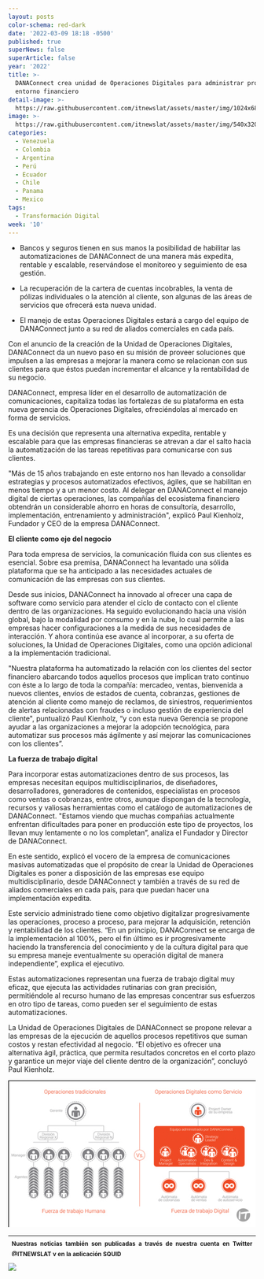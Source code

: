 ```yaml
---
layout: posts
color-schema: red-dark
date: '2022-03-09 18:18 -0500'
published: true
superNews: false
superArticle: false
year: '2022'
title: >-
  DANAConnect crea unidad de Operaciones Digitales para administrar procesos del
  entorno financiero
detail-image: >-
  https://raw.githubusercontent.com/itnewslat/assets/master/img/1024x680/Danaconect-g.jpg
image: >-
  https://raw.githubusercontent.com/itnewslat/assets/master/img/540x320/Danaconect-p.jpg
categories:
  - Venezuela
  - Colombia
  - Argentina
  - Perú
  - Ecuador
  - Chile
  - Panama
  - Mexico
tags:
  - Transformación Digital
week: '10'
---
```

- Bancos y seguros tienen en sus manos la posibilidad de habilitar las automatizaciones de DANAConnect de una manera más expedita, rentable y escalable, reservándose el monitoreo y seguimiento de esa gestión. 
  
- La recuperación de la cartera de cuentas incobrables, la venta de pólizas individuales o la atención al cliente, son algunas de las áreas de servicios  que ofrecerá esta nueva unidad.  

- El manejo de estas Operaciones Digitales estará a cargo del equipo de DANAConnect junto a su red de aliados comerciales en cada país.

  
Con el anuncio de la creación de la Unidad de Operaciones Digitales, DANAConnect da un nuevo paso en su misión de proveer soluciones que impulsen a las empresas a mejorar la manera como se relacionan con sus clientes para que éstos puedan incrementar el alcance y la rentabilidad de su negocio.  
 
DANAConnect, empresa líder en el desarrollo de automatización  de comunicaciones, capitaliza todas las fortalezas de su plataforma en esta nueva gerencia de Operaciones Digitales, ofreciéndolas al mercado en forma de servicios. 
 
Es una decisión que representa una alternativa expedita, rentable y escalable para que las empresas financieras se atrevan a dar el salto hacia la automatización de las tareas repetitivas para comunicarse con sus clientes. 
 
"Más de 15 años trabajando en este entorno nos han llevado a consolidar estrategias y procesos automatizados efectivos, ágiles, que se habilitan en menos tiempo y a un menor costo. Al delegar en DANAConnect el manejo digital de ciertas operaciones, las compañías del ecosistema financiero obtendrán un considerable ahorro en horas de consultoría, desarrollo, implementación, entrenamiento y administración", explicó Paul Kienholz, Fundador y CEO de la empresa DANAConnect.
  
**El cliente como eje del negocio**

Para toda empresa de servicios, la comunicación fluida con sus clientes es esencial. Sobre esa premisa, DANAConnect ha levantado una sólida plataforma que se ha anticipado a las necesidades actuales de comunicación de las empresas con sus clientes. 

Desde sus inicios, DANAConnect ha innovado al ofrecer una capa de software como servicio para atender el ciclo de contacto con el cliente dentro de las organizaciones. Ha seguido evolucionando hacia una visión global, bajo la modalidad por consumo y en la nube, lo cual permite a las empresas hacer configuraciones a la medida de sus necesidades de interacción. Y ahora continúa ese avance al incorporar, a su oferta de soluciones, la Unidad de Operaciones Digitales, como una opción adicional a la implementación tradicional.
 
"Nuestra plataforma ha automatizado la relación con los clientes del sector financiero abarcando todos aquellos procesos que implican trato continuo con éste a lo largo de toda la compañía: mercadeo, ventas, bienvenida a nuevos clientes, envíos de estados de cuenta, cobranzas, gestiones de atención al cliente como manejo de reclamos, de siniestros, requerimientos de alertas relacionadas con fraudes o incluso gestión de experiencia del cliente", puntualizó  Paul Kienholz,  “y con esta nueva Gerencia se propone ayudar a las organizaciones a mejorar la adopción tecnológica, para automatizar sus procesos más ágilmente y así mejorar las comunicaciones con los clientes”.
 
**La fuerza de trabajo digital**

Para incorporar estas automatizaciones dentro de sus procesos, las empresas necesitan equipos multidisciplinarios, de diseñadores, desarrolladores, generadores de contenidos, especialistas en procesos como ventas o cobranzas, entre otros, aunque dispongan de la tecnología, recursos y valiosas herramientas como el catálogo de automatizaciones de DANAConnect. "Estamos viendo que muchas  compañías actualmente enfrentan dificultades para poner en producción este tipo de proyectos, los llevan muy lentamente o no los completan”, analiza el Fundador y Director de DANAConnect.
 
En este sentido, explicó el vocero de la empresa de comunicaciones masivas automatizadas que el propósito de crear la Unidad de Operaciones Digitales es poner a disposición de las empresas ese equipo multidisciplinario, desde DANAConnect y también a través de su red de aliados comerciales en cada país, para que puedan hacer una implementación expedita.
 
Este servicio administrado tiene como objetivo digitalizar progresivamente las operaciones, proceso a proceso, para mejorar la adquisición, retención y rentabilidad de los clientes. “En un principio, DANAConnect se encarga de la implementación al 100%, pero el fin último es ir progresivamente haciendo la transferencia del conocimiento y de la cultura digital para que su empresa maneje eventualmente su operación digital de manera independiente”, explica el ejecutivo.
 
Estas automatizaciones representan una fuerza de trabajo digital muy eficaz, que ejecuta las actividades rutinarias con gran precisión, permitiéndole al recurso humano de las empresas concentrar sus esfuerzos en otro tipo de tareas, como pueden ser el seguimiento de estas automatizaciones.
 
La Unidad de Operaciones Digitales de DANAConnect se propone relevar a las empresas de la ejecución de aquellos procesos repetitivos que suman costos y restan efectividad al negocio. “El objetivo es ofrecer una alternativa ágil, práctica, que permita resultados concretos en el corto plazo y garantice un mejor viaje del cliente dentro de la organización”, concluyó Paul Kienholz.

![](https://raw.githubusercontent.com/itnewslat/assets/master/img/540x320/Danaconect-p.jpg)

<table style="height: 42px;" width="569">
<tbody>
<tr>
<td style="text-align: justify;"><sub><strong>Nuestras noticias también son publicadas a través de nuestra cuenta en Twitter <a href="https://twitter.com/itnewslat?lang=es">@ITNEWSLAT</a> y en la aplicación <a href="https://squidapp.co/en/">SQUID</a></strong></sub></td>
</tr>
</tbody>
</table>

<img src="https://tracker.metricool.com/c3po.jpg?hash=56f88a41e39ab42c063cc51676587a04"/>